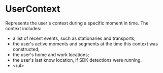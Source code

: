 # UserContext



Represents the user's context during a specific moment in time. The context includes:

* a list of recent events, such as stationaries and transports;
* the user's active moments and segments at the time this context was constructed;
* the user's home and work locations;
* the user's last know location, if SDK detections were running.
* &lt;/ul&gt;


